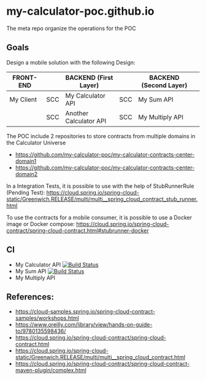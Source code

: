# my-calculator-poc.github.io
The meta repo organize the operations for the POC

## Goals

Design a mobile solution with the following Design:

| FRONT-END |     | BACKEND (First Layer)  |     | BACKEND (Second Layer) |   |
|-----------|-----|------------------------|-----|------------------------|---|
| My Client | SCC | My Calculator API      | SCC | My Sum API             |   |
|           | SCC | Another Calculator API | SCC | My Multiply API        |   |

The POC include 2 repositories to store contracts from multiple domains in the Calculator Universe

- https://github.com/my-calculator-poc/my-calculator-contracts-center-domain1
- https://github.com/my-calculator-poc/my-calculator-contracts-center-domain2

In a Integration Tests, it is possible to use with the help of StubRunnerRule (Pending Test):
https://cloud.spring.io/spring-cloud-static/Greenwich.RELEASE/multi/multi__spring_cloud_contract_stub_runner.html

To use the contracts for a mobile consumer, it is possible to use a Docker image or Docker compose:
https://cloud.spring.io/spring-cloud-contract/spring-cloud-contract.html#stubrunner-docker

## CI

- My Calculator API [![Build Status](https://travis-ci.org/my-calculator-poc/My-Calculator-API.svg?branch=master)](https://travis-ci.org/my-calculator-poc/My-Calculator-API)
- My Sum API [![Build Status](https://travis-ci.org/my-calculator-poc/My-Sum-API.svg?branch=master)](https://travis-ci.org/my-calculator-poc/My-Sum-API)
- My Multiply API

## References:

- https://cloud-samples.spring.io/spring-cloud-contract-samples/workshops.html
- https://www.oreilly.com/library/view/hands-on-guide-to/9780135598436/
- https://cloud.spring.io/spring-cloud-contract/spring-cloud-contract.html
- https://cloud.spring.io/spring-cloud-static/Greenwich.RELEASE/multi/multi__spring_cloud_contract.html
- https://cloud.spring.io/spring-cloud-contract/spring-cloud-contract-maven-plugin/complex.html
